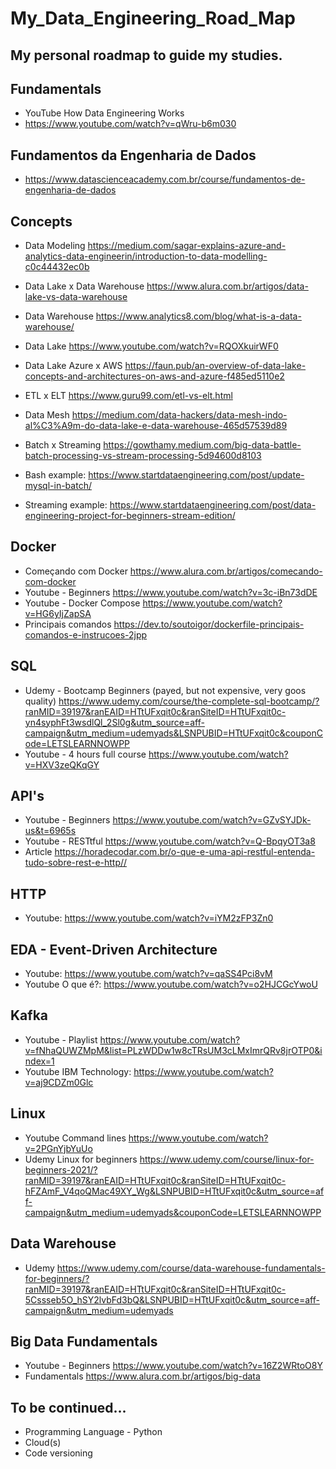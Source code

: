 # My_Data_Engineering_Road_Map
## My personal roadmap to guide my studies.
## Fundamentals
- YouTube How Data Engineering Works 
- https://www.youtube.com/watch?v=qWru-b6m030 
## Fundamentos da Engenharia de Dados 
- https://www.datascienceacademy.com.br/course/fundamentos-de-engenharia-de-dados
## Concepts 
- Data Modeling https://medium.com/sagar-explains-azure-and-analytics-data-engineerin/introduction-to-data-modelling-c0c44432ec0b

- Data Lake x Data Warehouse https://www.alura.com.br/artigos/data-lake-vs-data-warehouse
- Data Warehouse https://www.analytics8.com/blog/what-is-a-data-warehouse/
- Data Lake https://www.youtube.com/watch?v=RQOXkuirWF0
- Data Lake Azure x AWS https://faun.pub/an-overview-of-data-lake-concepts-and-architectures-on-aws-and-azure-f485ed5110e2
- ETL x ELT https://www.guru99.com/etl-vs-elt.html
- Data Mesh https://medium.com/data-hackers/data-mesh-indo-al%C3%A9m-do-data-lake-e-data-warehouse-465d57539d89
- Batch x Streaming https://gowthamy.medium.com/big-data-battle-batch-processing-vs-stream-processing-5d94600d8103
- Bash example: https://www.startdataengineering.com/post/update-mysql-in-batch/
- Streaming example: https://www.startdataengineering.com/post/data-engineering-project-for-beginners-stream-edition/

## Docker
- Começando com Docker https://www.alura.com.br/artigos/comecando-com-docker
- Youtube - Beginners https://www.youtube.com/watch?v=3c-iBn73dDE
- Youtube - Docker Compose https://www.youtube.com/watch?v=HG6yIjZapSA
- Principais comandos https://dev.to/soutoigor/dockerfile-principais-comandos-e-instrucoes-2jpp

## SQL
- Udemy - Bootcamp Beginners (payed, but not expensive, very goos quality) https://www.udemy.com/course/the-complete-sql-bootcamp/?ranMID=39197&ranEAID=HTtUFxqit0c&ranSiteID=HTtUFxqit0c-yn4syphFt3wsdlQl_2Sl0g&utm_source=aff-campaign&utm_medium=udemyads&LSNPUBID=HTtUFxqit0c&couponCode=LETSLEARNNOWPP
- Youtube -  4 hours full course https://www.youtube.com/watch?v=HXV3zeQKqGY

## API's
- Youtube - Beginners https://www.youtube.com/watch?v=GZvSYJDk-us&t=6965s
- Youtube - RESTtful https://www.youtube.com/watch?v=Q-BpqyOT3a8
- Article https://horadecodar.com.br/o-que-e-uma-api-restful-entenda-tudo-sobre-rest-e-http//

## HTTP
- Youtube: https://www.youtube.com/watch?v=iYM2zFP3Zn0

## EDA - Event-Driven Architecture
- Youtube: https://www.youtube.com/watch?v=qaSS4Pci8vM
- Youtube O que é?: https://www.youtube.com/watch?v=o2HJCGcYwoU

## Kafka
- Youtube - Playlist https://www.youtube.com/watch?v=fNhaQUWZMpM&list=PLzWDDw1w8cTRsUM3cLMxImrQRv8jrOTP0&index=1
- Youtube IBM Technology: https://www.youtube.com/watch?v=aj9CDZm0Glc

## Linux
- Youtube Command lines https://www.youtube.com/watch?v=2PGnYjbYuUo
- Udemy Linux for beginners https://www.udemy.com/course/linux-for-beginners-2021/?ranMID=39197&ranEAID=HTtUFxqit0c&ranSiteID=HTtUFxqit0c-hFZAmF_V4qoQMac49XY_Wg&LSNPUBID=HTtUFxqit0c&utm_source=aff-campaign&utm_medium=udemyads&couponCode=LETSLEARNNOWPP

## Data Warehouse
- Udemy https://www.udemy.com/course/data-warehouse-fundamentals-for-beginners/?ranMID=39197&ranEAID=HTtUFxqit0c&ranSiteID=HTtUFxqit0c-5Cssseb5O_hSY2lvbFd3bQ&LSNPUBID=HTtUFxqit0c&utm_source=aff-campaign&utm_medium=udemyads

## Big Data Fundamentals
- Youtube - Beginners https://www.youtube.com/watch?v=16Z2WRtoO8Y
- Fundamentals https://www.alura.com.br/artigos/big-data

## To be continued...
- Programming Language - Python
- Cloud(s)
- Code versioning

